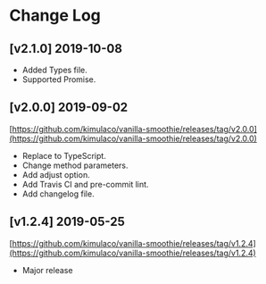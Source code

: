# Change Log

## [v2.1.0] 2019-10-08

- Added Types file.
- Supported Promise.

## [v2.0.0] 2019-09-02

[https://github.com/kimulaco/vanilla-smoothie/releases/tag/v2.0.0](https://github.com/kimulaco/vanilla-smoothie/releases/tag/v2.0.0)

- Replace to TypeScript.
- Change method parameters.
- Add adjust option.
- Add Travis CI and pre-commit lint.
- Add changelog file.

## [v1.2.4] 2019-05-25

[https://github.com/kimulaco/vanilla-smoothie/releases/tag/v1.2.4](https://github.com/kimulaco/vanilla-smoothie/releases/tag/v1.2.4)

- Major release
